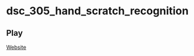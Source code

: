 # dsc_305_hand_scratch_recognition

## Play
[Website](https://liujiang20.github.io/dsc_305_hand_scratch_recognition/homepage.html)
